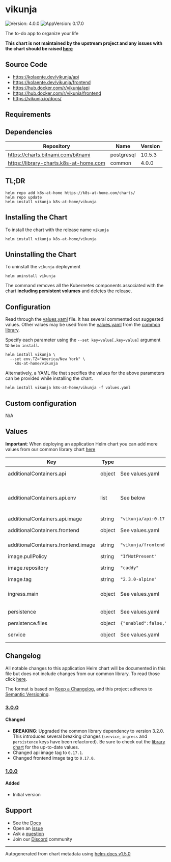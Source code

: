 # vikunja

![Version: 4.0.0](https://img.shields.io/badge/Version-4.0.0-informational?style=flat-square) ![AppVersion: 0.17.0](https://img.shields.io/badge/AppVersion-0.17.0-informational?style=flat-square)

The to-do app to organize your life

**This chart is not maintained by the upstream project and any issues with the chart should be raised [here](https://github.com/k8s-at-home/charts/issues/new/choose)**

## Source Code

* <https://kolaente.dev/vikunja/api>
* <https://kolaente.dev/vikunja/frontend>
* <https://hub.docker.com/r/vikunja/api>
* <https://hub.docker.com/r/vikunja/frontend>
* <https://vikunja.io/docs/>

## Requirements

## Dependencies

| Repository | Name | Version |
|------------|------|---------|
| https://charts.bitnami.com/bitnami | postgresql | 10.5.3 |
| https://library-charts.k8s-at-home.com | common | 4.0.0 |

## TL;DR

```console
helm repo add k8s-at-home https://k8s-at-home.com/charts/
helm repo update
helm install vikunja k8s-at-home/vikunja
```

## Installing the Chart

To install the chart with the release name `vikunja`

```console
helm install vikunja k8s-at-home/vikunja
```

## Uninstalling the Chart

To uninstall the `vikunja` deployment

```console
helm uninstall vikunja
```

The command removes all the Kubernetes components associated with the chart **including persistent volumes** and deletes the release.

## Configuration

Read through the [values.yaml](./values.yaml) file. It has several commented out suggested values.
Other values may be used from the [values.yaml](https://github.com/k8s-at-home/library-charts/tree/main/charts/stable/common/values.yaml) from the [common library](https://github.com/k8s-at-home/library-charts/tree/main/charts/stable/common).

Specify each parameter using the `--set key=value[,key=value]` argument to `helm install`.

```console
helm install vikunja \
  --set env.TZ="America/New York" \
    k8s-at-home/vikunja
```

Alternatively, a YAML file that specifies the values for the above parameters can be provided while installing the chart.

```console
helm install vikunja k8s-at-home/vikunja -f values.yaml
```

## Custom configuration

N/A

## Values

**Important**: When deploying an application Helm chart you can add more values from our common library chart [here](https://github.com/k8s-at-home/library-charts/tree/main/charts/stable/common)

| Key | Type | Default | Description |
|-----|------|---------|-------------|
| additionalContainers.api | object | See values.yaml | Set up the vikunja API container. |
| additionalContainers.api.env | list | See below | You can declare all Vikunja parameters as environment variables. Please consult https://vikunja.io/docs/config-options/ to see all parameters. |
| additionalContainers.api.image | string | `"vikunja/api:0.17.1"` | Vikunja api image and tag |
| additionalContainers.frontend | object | See values.yaml | Set up the vikunja frontend container. |
| additionalContainers.frontend.image | string | `"vikunja/frontend:0.17.0"` | Vikunja frontend image and tag |
| image.pullPolicy | string | `"IfNotPresent"` |  |
| image.repository | string | `"caddy"` | Caddy reverse proxy image and tag |
| image.tag | string | `"2.3.0-alpine"` | vikunja api image tag |
| ingress.main | object | See values.yaml | Enable and configure ingress settings for the chart under this key. |
| persistence | object | See values.yaml | Configure persistence settings for the chart under this key. |
| persistence.files | object | `{"enabled":false,"mountpath":"/app/vikunja/files"}` | Volume used for static files |
| service | object | See values.yaml | Configures service settings for the chart. |

## Changelog

All notable changes to this application Helm chart will be documented in this file but does not include changes from our common library. To read those click [here](https://github.com/k8s-at-home/library-charts/tree/main/charts/stable/common#changelog).

The format is based on [Keep a Changelog](https://keepachangelog.com/en/1.0.0/), and this project adheres to [Semantic Versioning](https://semver.org/spec/v2.0.0.html).

### [3.0.0]

#### Changed

- **BREAKING**: Upgraded the common library dependency to version 3.2.0. This introduces several breaking changes (`service`, `ingress` and `persistence` keys have been refactored).
  Be sure to check out the [library chart](https://github.com/k8s-at-home/library-charts/blob/common-3.2.0/charts/stable/common/) for the up-to-date values.
- Changed api image tag to `0.17.1`.
- Changed frontend image tag to `0.17.0`.

### [1.0.0]

#### Added

- Initial version

[3.0.0]: #300
[1.0.0]: #100

## Support

- See the [Docs](https://docs.k8s-at-home.com/our-helm-charts/getting-started/)
- Open an [issue](https://github.com/k8s-at-home/charts/issues/new/choose)
- Ask a [question](https://github.com/k8s-at-home/organization/discussions)
- Join our [Discord](https://discord.gg/sTMX7Vh) community

----------------------------------------------
Autogenerated from chart metadata using [helm-docs v1.5.0](https://github.com/norwoodj/helm-docs/releases/v1.5.0)
